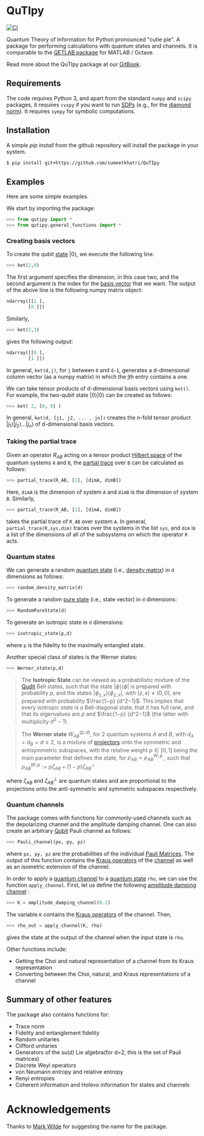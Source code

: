 # QuTIpy
[![CI](https://github.com/arnavdas88/QuTIpy/actions/workflows/ci.yml/badge.svg)](https://github.com/arnavdas88/QuTIpy/actions/workflows/ci.yml)

Quantum Theory of Information for Python
pronounced "cutie pie". A package for performing calculations with quantum states and channels. It is comparable to the [QETLAB package](http://www.qetlab.com/Main_Page) for MATLAB / Octave.

Read more about the QuTIpy package at our [GitBook](https://arnav-das.gitbook.io/qutipy-quantum-theory-of-information-for-python/).


## Requirements
The code requires Python 3, and apart from the standard `numpy` and `scipy` packages, it requires `cvxpy` if you want to run [SDPs](https://en.wikipedia.org/wiki/Semidefinite\_programming) (e.g., for the [diamond norm](https://en.wikipedia.org/wiki/Diamond\_norm)). It requires `sympy` for symbolic computations.

## Installation

A simple _pip install_ from the github repository will install the package in your system.

```bash
$ pip install git+https://github.com/sumeetkhatri/QuTIpy
```

## Examples

Here are some simple examples.

We start by importing the package:

```python
>>> from qutipy import *
>>> from qutipy.general_functions import *
```


### Creating basis vectors

To create the qubit [state](https://en.wikipedia.org/wiki/Quantum\_state) ${\displaystyle |0\rangle }$, we execute the following line.

```python
>>> ket(2,0)
```

The first argument specifies the dimension, in this case two, and the second argument is the index for the [basis vector](https://en.wikipedia.org/wiki/Basis\_\(linear\_algebra\)) that we want. The output of the above line is the following numpy matrix object:

```python
ndarray([[1.],
        [0.]])
```

Similarly,

```python
>>> ket(2,1)
```

gives the following output:

```python
ndarray([[0.],
        [1.]])
```

In general, `ket(d,j)`, for `j` between `0` and `d-1`, generates a d-dimensional column vector (as a numpy matrix) in which the jth entry contains a one.

We can take tensor products of d-dimensional basis vectors using `ket()`. For example, the two-qubit state ${\displaystyle |0\rangle|0\rangle }$ can be created as follows:

```python
>>> ket( 2, [0, 0] )
```

In general, `ket(d, [j1, j2, ... , jn])` creates the n-fold tensor product ${\displaystyle |j_1\rangle|j_2\rangle...|j_n\rangle }$  of d-dimensional basis vectors.


### Taking the partial trace

Given an operator $R_{AB}$ acting on a tensor product [Hilbert space](https://en.wikipedia.org/wiki/Hilbert\_space) of the quantum systems `A` and `B`, the [partial trace](https://en.wikipedia.org/wiki/Partial\_trace) over `B` can be calculated as follows:

```python
>>> partial_trace(R_AB, [2], [dimA, dimB])
```

Here, `dimA` is the dimension of system `A` and `dimB` is the dimension of system `B`. Similarly,

```python
>>> partial_trace(R_AB, [1], [dimA, dimB])
```

takes the partial trace of `R_AB` over system `A`. In general, `partial_trace(R,sys,dim)` traces over the systems in the list `sys`, and `dim` is a list of the dimensions of all of the subsystems on which the operator `R` acts.


### Quantum states

We can generate a random [quantum state](https://en.wikipedia.org/wiki/Quantum\_state#Mixed\_states) (i.e., [density matrix](https://en.wikipedia.org/wiki/Density\_matrix)) in `d` dimensions as follows:

```python
>>> random_density_matrix(d)
```

To generate a random [pure state](https://en.wikipedia.org/wiki/Quantum\_state#Pure\_states) (i.e., state vector) in `d` dimensions:

```python
>>> RandomPureState(d)
```

To generate an isotropic state in `d` dimensions:

```python
>>> isotropic_state(p,d)
```

where `p` is the fidelity to the maximally entangled state.

Another special class of states is the Werner states:

```python
>>> Werner_state(p,d)
```

> The **Isotropic State** can be viewed as a probabilistic mixture of the [Qudit](https://en.wikipedia.org/wiki/Qubit#Qudits\_and\_qutrits) Bell states, such that the state ${\displaystyle |\phi\rangle\langle\phi| }$ is prepared with probability $p$, and the states ${\displaystyle |\phi_{z,x}\rangle\langle\phi_{z,x}| }$, with $(z, x) \neq (0, 0)$, are prepared with probability $\frac{1−p} {d^2−1}$. This implies that every isotropic state is a Bell-diagonal state, that it has full rank, and that its eigenvalues are $p$ and $\frac{1−p} {d^2−1}$ (the latter with multiplicity $d^2 − 1$).


> The **Werner state**  ${\displaystyle W_{AB}^{(p,d)}}$, for 2 quantum systems $A$ and $B$, with $d_A = d_B = d ≥ 2$, is a mixture of [projectors](https://en.wikipedia.org/wiki/Projection\_\(linear\_algebra\)) onto the symmetric and antisymmetric subspaces, with the relative weight ${\displaystyle p\in [0,1]}$ being the main parameter that defines the state,&#x20; for ${\displaystyle \rho_{AB} = {\rho_{AB}}^{W;p}  }$ ,&#x20;such that ${\rho_{AB}}^{W;p} := p\zeta_{AB} + (1 − p)\zeta^\bot_{AB}$

where  $\zeta_{AB}$ and $\zeta^\bot_{AB}$ are quantum states and are proportional to the projections onto the anti-symmetric and symmetric subspaces respectively.



### Quantum channels

The package comes with functions for commonly-used channels such as the depolarizing channel and the amplitude damping channel. One can also create an arbitrary [Qubit](https://en.wikipedia.org/wiki/Qubit) Pauli channel as follows:

```python
>>> Pauli_channel(px, py, pz)
```

where `px, py, pz` are the probabilities of the individual [Pauli Matrices](https://en.wikipedia.org/wiki/Pauli\_matrices). The output of this function contains the [Kraus operators](https://en.wikipedia.org/wiki/Quantum\_operation#Kraus\_operators) of the [channel](https://en.wikipedia.org/wiki/Quantum\_channel) as well as an isometric extension of the channel.

In order to apply a [quantum channel](https://en.wikipedia.org/wiki/Quantum\_channel) to a [quantum state](https://en.wikipedia.org/wiki/Quantum\_state) `rho`, we can use the function `apply_channel`. First, let us define the following [amplitude damping channel](https://en.wikipedia.org/wiki/Amplitude\_damping\_channel) :

```python
>>> K = amplitude_damping_channel(0.2)
```

The variable `K` contains the [Kraus operators](https://en.wikipedia.org/wiki/Quantum\_operation#Kraus\_operators) of the channel. Then,

```python
>>> rho_out = apply_channel(K, rho)
```

gives the state at the output of the channel when the input state is `rho`.

Other functions include:

* Getting the Choi and natural representation of a channel from its Kraus representation
* Converting between the Choi, natural, and Kraus representations of a channel




## Summary of other features

The package also contains functions for:
- Trace norm
- Fidelity and entanglement fidelity
- Random unitaries
- Clifford unitaries
- Generators of the su(d) Lie algebra(for d=2, this is the set of Pauli matrices)
- Discrete Weyl operators
- von Neumann entropy and relative entropy
- Renyi entropies
- Coherent information and Holevo information for states and channels


# Acknowledgements

Thanks to [Mark Wilde](https://www.markwilde.com/) for suggesting the name for the package.



